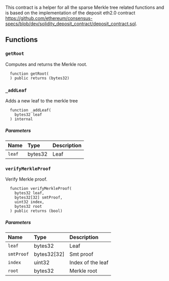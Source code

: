 This contract is a helper for all the sparse Merkle tree related functions and is based on the implementation of the deposit eth2.0 contract https://github.com/ethereum/consensus-specs/blob/dev/solidity_deposit_contract/deposit_contract.sol.

## Functions

### `getRoot`

Computes and returns the Merkle root.

```solidity
  function getRoot(
  ) public returns (bytes32)
```

### `_addLeaf`

Adds a new leaf to the merkle tree

```solidity
  function _addLeaf(
    bytes32 leaf
  ) internal
```

##### Parameters

| Name | Type | Description                                                          |
| :--- | :--- | :------------------------------------------------------------------- |
|`leaf` | bytes32 | Leaf

### `verifyMerkleProof`

Verify Merkle proof.

```solidity
  function verifyMerkleProof(
    bytes32 leaf,
    bytes32[32] smtProof,
    uint32 index,
    bytes32 root
  ) public returns (bool)
```

##### Parameters

| Name | Type | Description                                                          |
| :--- | :--- | :------------------------------------------------------------------- |
|`leaf` | bytes32 | Leaf
|`smtProof` | bytes32[32] | Smt proof
|`index` | uint32 | Index of the leaf
|`root` | bytes32 | Merkle root

